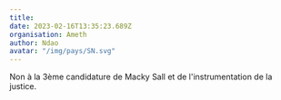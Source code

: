```yaml
---
title: 
date: 2023-02-16T13:35:23.689Z
organisation: Ameth
author: Ndao
avatar: "/img/pays/SN.svg"
---
```


Non à la 3ème candidature de Macky Sall et de l'instrumentation de la justice. 